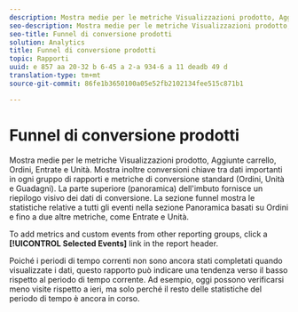 ```yaml
---
description: Mostra medie per le metriche Visualizzazioni prodotto, Aggiunte carrello, Ordini, Entrate e Unità. Mostra inoltre conversioni chiave tra dati importanti in ogni gruppo di rapporti e metriche di conversione standard (Ordini, Unità e Guadagni). La parte superiore (panoramica) dell'imbuto fornisce un riepilogo visivo dei dati di conversione. La sezione funnel mostra le statistiche relative a tutti gli eventi nella sezione Panoramica basati su Ordini e fino a due altre metriche, come Entrate e Unità.
seo-description: Mostra medie per le metriche Visualizzazioni prodotto, Aggiunte carrello, Ordini, Entrate e Unità. Mostra inoltre conversioni chiave tra dati importanti in ogni gruppo di rapporti e metriche di conversione standard (Ordini, Unità e Guadagni). La parte superiore (panoramica) dell'imbuto fornisce un riepilogo visivo dei dati di conversione. La sezione funnel mostra le statistiche relative a tutti gli eventi nella sezione Panoramica basati su Ordini e fino a due altre metriche, come Entrate e Unità.
seo-title: Funnel di conversione prodotti
solution: Analytics
title: Funnel di conversione prodotti
topic: Rapporti
uuid: e 857 aa 20-32 b 6-45 a 2-a 934-6 a 11 deadb 49 d
translation-type: tm+mt
source-git-commit: 86fe1b3650100a05e52fb2102134fee515c871b1

---
```



# Funnel di conversione prodotti

Mostra medie per le metriche Visualizzazioni prodotto, Aggiunte carrello, Ordini, Entrate e Unità. Mostra inoltre conversioni chiave tra dati importanti in ogni gruppo di rapporti e metriche di conversione standard (Ordini, Unità e Guadagni). La parte superiore (panoramica) dell'imbuto fornisce un riepilogo visivo dei dati di conversione. La sezione funnel mostra le statistiche relative a tutti gli eventi nella sezione Panoramica basati su Ordini e fino a due altre metriche, come Entrate e Unità.

To add metrics and custom events from other reporting groups, click a **[!UICONTROL Selected Events]** link in the report header.

Poiché i periodi di tempo correnti non sono ancora stati completati quando visualizzate i dati, questo rapporto può indicare una tendenza verso il basso rispetto al periodo di tempo corrente. Ad esempio, oggi possono verificarsi meno visite rispetto a ieri, ma solo perché il resto delle statistiche del periodo di tempo è ancora in corso.
